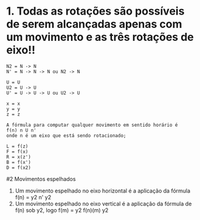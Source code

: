 # 1. Todas as rotações são possíveis de serem alcançadas apenas com um movimento e as três rotações de eixo!!

```
N2 = N -> N
N' = N -> N -> N ou N2 -> N

U = U
U2 = U -> U
U' = U -> U -> U ou U2 -> U

x = x
y = y
z = z

A fórmula para computar qualquer movimento em sentido horário é
f(n) n U n'
onde n é um eixo que está sendo rotacionado;

L = f(z)
F = f(x)
R = x(z')
B = f(x')
D = f(x2)
```

#2 Movimentos espelhados

1. Um movimento espelhado no eixo horizontal é a aplicação da fórmula f(n) = y2 n' y2
2. Um movimento espelhado no eixo vertical é a aplicação da fórmula de f(n) sob y2, logo f(m) = y2 f(n)(m) y2